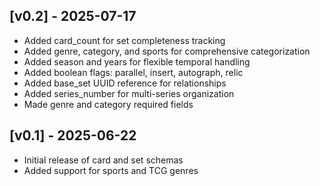 ## [v0.2] - 2025-07-17
- Added card_count for set completeness tracking
- Added genre, category, and sports for comprehensive categorization
- Added season and years for flexible temporal handling
- Added boolean flags: parallel, insert, autograph, relic
- Added base_set UUID reference for relationships
- Added series_number for multi-series organization
- Made genre and category required fields

## [v0.1] - 2025-06-22
- Initial release of card and set schemas
- Added support for sports and TCG genres
